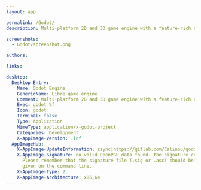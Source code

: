 ```yaml
---
layout: app

permalink: /Godot/
description: Multi-platform 2D and 3D game engine with a feature-rich editor

screenshots:
  - Godot/screenshot.png

authors:

links:

desktop:
  Desktop Entry:
    Name: Godot Engine
    GenericName: Libre game engine
    Comment: Multi-platform 2D and 3D game engine with a feature-rich editor
    Exec: godot %f
    Icon: godot
    Terminal: false
    Type: Application
    MimeType: application/x-godot-project
    Categories: Development
    X-AppImage-Version: .inf
  AppImageHub:
    X-AppImage-UpdateInformation: zsync|https://gitlab.com/Calinou/godot-builds-ci/-/jobs/artifacts/master/raw/Godot_Engine-x86_64.AppImage.zsync?job=build:linux_editor
    X-AppImage-Signature: no valid OpenPGP data found. the signature could not be verified.
      Please remember that the signature file (.sig or .asc) should be the first file
      given on the command line.
    X-AppImage-Type: 2
    X-AppImage-Architecture: x86_64
---
```

